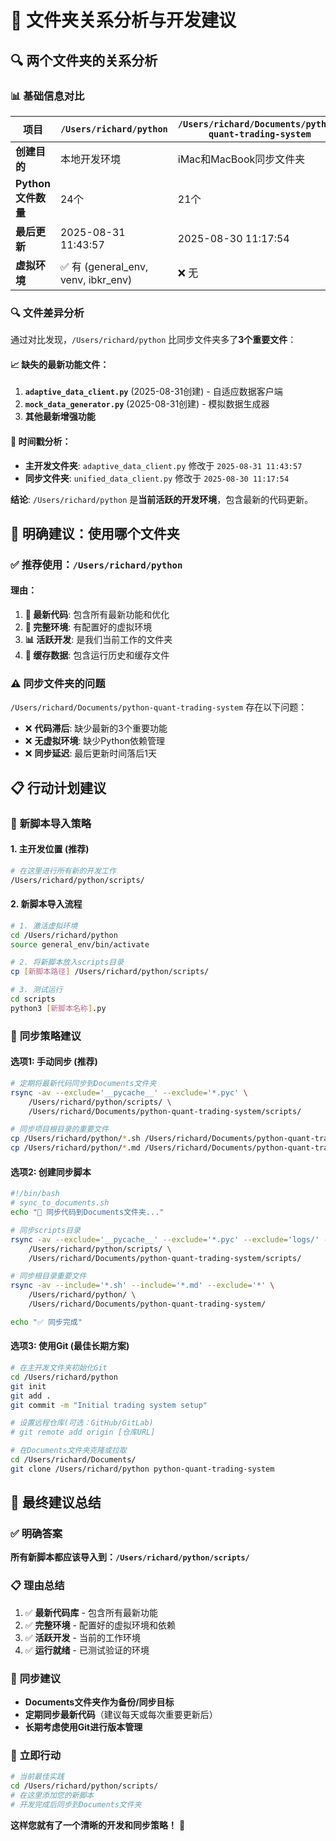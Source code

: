 # 📁 文件夹关系分析与开发建议

## 🔍 两个文件夹的关系分析

### 📊 基础信息对比

| 项目 | `/Users/richard/python` | `/Users/richard/Documents/python-quant-trading-system` |
|------|------------------------|--------------------------------------------------------|
| **创建目的** | 本地开发环境 | iMac和MacBook同步文件夹 |
| **Python文件数量** | 24个 | 21个 |
| **最后更新** | 2025-08-31 11:43:57 | 2025-08-30 11:17:54 |
| **虚拟环境** | ✅ 有 (general_env, venv, ibkr_env) | ❌ 无 |

### 🔍 文件差异分析

通过对比发现，`/Users/richard/python` 比同步文件夹多了**3个重要文件**：

#### 📈 缺失的最新功能文件：
1. **`adaptive_data_client.py`** (2025-08-31创建) - 自适应数据客户端
2. **`mock_data_generator.py`** (2025-08-31创建) - 模拟数据生成器  
3. **其他最新增强功能**

#### 📅 时间戳分析：
- **主开发文件夹**: `adaptive_data_client.py` 修改于 `2025-08-31 11:43:57`
- **同步文件夹**: `unified_data_client.py` 修改于 `2025-08-30 11:17:54`

**结论**: `/Users/richard/python` 是**当前活跃的开发环境**，包含最新的代码更新。

## 🎯 明确建议：使用哪个文件夹

### ✅ **推荐使用：`/Users/richard/python`**

#### 理由：
1. **🚀 最新代码**: 包含所有最新功能和优化
2. **🔧 完整环境**: 有配置好的虚拟环境
3. **📊 活跃开发**: 是我们当前工作的文件夹
4. **💾 缓存数据**: 包含运行历史和缓存文件

### ⚠️ **同步文件夹的问题**

`/Users/richard/Documents/python-quant-trading-system` 存在以下问题：
- ❌ **代码滞后**: 缺少最新的3个重要功能
- ❌ **无虚拟环境**: 缺少Python依赖管理
- ❌ **同步延迟**: 最后更新时间落后1天

## 📋 行动计划建议

### 🎯 **新脚本导入策略**

#### 1. **主开发位置** (推荐)
```bash
# 在这里进行所有新的开发工作
/Users/richard/python/scripts/
```

#### 2. **新脚本导入流程**
```bash
# 1. 激活虚拟环境
cd /Users/richard/python
source general_env/bin/activate

# 2. 将新脚本放入scripts目录
cp [新脚本路径] /Users/richard/python/scripts/

# 3. 测试运行
cd scripts
python3 [新脚本名称].py
```

### 🔄 **同步策略建议**

#### 选项1: **手动同步** (推荐)
```bash
# 定期将最新代码同步到Documents文件夹
rsync -av --exclude='__pycache__' --exclude='*.pyc' \
    /Users/richard/python/scripts/ \
    /Users/richard/Documents/python-quant-trading-system/scripts/

# 同步项目根目录的重要文件
cp /Users/richard/python/*.sh /Users/richard/Documents/python-quant-trading-system/
cp /Users/richard/python/*.md /Users/richard/Documents/python-quant-trading-system/
```

#### 选项2: **创建同步脚本**
```bash
#!/bin/bash
# sync_to_documents.sh
echo "🔄 同步代码到Documents文件夹..."

# 同步scripts目录
rsync -av --exclude='__pycache__' --exclude='*.pyc' --exclude='logs/' --exclude='cache/' \
    /Users/richard/python/scripts/ \
    /Users/richard/Documents/python-quant-trading-system/scripts/

# 同步根目录重要文件
rsync -av --include='*.sh' --include='*.md' --exclude='*' \
    /Users/richard/python/ \
    /Users/richard/Documents/python-quant-trading-system/

echo "✅ 同步完成"
```

#### 选项3: **使用Git** (最佳长期方案)
```bash
# 在主开发文件夹初始化Git
cd /Users/richard/python
git init
git add .
git commit -m "Initial trading system setup"

# 设置远程仓库(可选：GitHub/GitLab)
# git remote add origin [仓库URL]

# 在Documents文件夹克隆或拉取
cd /Users/richard/Documents/
git clone /Users/richard/python python-quant-trading-system
```

## 🎊 **最终建议总结**

### ✅ **明确答案**

**所有新脚本都应该导入到：`/Users/richard/python/scripts/`**

### 📋 **理由总结**
1. ✅ **最新代码库** - 包含所有最新功能
2. ✅ **完整环境** - 配置好的虚拟环境和依赖
3. ✅ **活跃开发** - 当前的工作环境  
4. ✅ **运行就绪** - 已测试验证的环境

### 🔄 **同步建议**
- **Documents文件夹作为备份/同步目标**
- **定期同步最新代码**（建议每天或每次重要更新后）
- **长期考虑使用Git进行版本管理**

### 🚀 **立即行动**
```bash
# 当前最佳实践
cd /Users/richard/python/scripts/
# 在这里添加您的新脚本
# 开发完成后同步到Documents文件夹
```

**这样您就有了一个清晰的开发和同步策略！** 🎯




